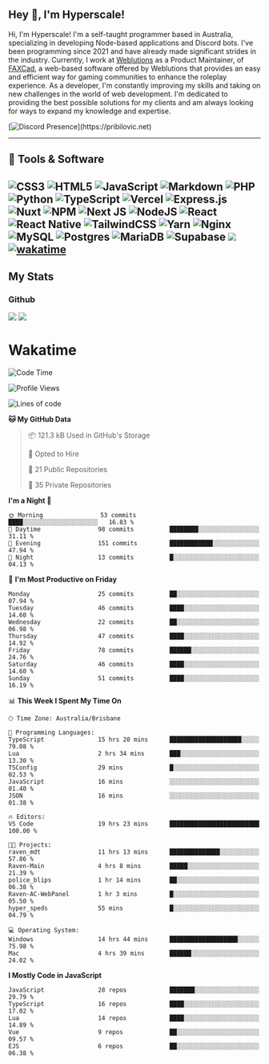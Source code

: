 ## Hey 👋, I'm Hyperscale!

Hi, I'm Hyperscale! I'm a self-taught programmer based in Australia, specializing in developing Node-based applications and Discord bots. I've been programming since 2021 and have already made significant strides in the industry. Currently, I work at [Weblutions](https://weblutions.com) as a Product Maintainer, of [FAXCad](https://weblutions.com/store/faxcad), a web-based software offered by Weblutions that provides an easy and efficient way for gaming communities to enhance the roleplay experience. As a developer, I'm constantly improving my skills and taking on new challenges in the world of web development. I'm dedicated to providing the best possible solutions for my clients and am always looking for ways to expand my knowledge and expertise.

[![Discord Presence](https://lanyard.cnrad.dev/api/906061699562475581?=idleMessage=:Just%Chillin%With%My%Kangaroo!)](https://pribilovic.net)

<p align="center">
<a href="https://github.com/Hyperscale1">
</a>
</p>

---
## 🔧 Tools & Software

![CSS3](https://img.shields.io/badge/css3-%231572B6.svg?style=for-the-badge&logo=css3&logoColor=white) ![HTML5](https://img.shields.io/badge/html5-%23E34F26.svg?style=for-the-badge&logo=html5&logoColor=white) ![JavaScript](https://img.shields.io/badge/javascript-%23323330.svg?style=for-the-badge&logo=javascript&logoColor=%23F7DF1E)  ![Markdown](https://img.shields.io/badge/markdown-%23000000.svg?style=for-the-badge&logo=markdown&logoColor=white) ![PHP](https://img.shields.io/badge/php-%23777BB4.svg?style=for-the-badge&logo=php&logoColor=white) ![Python](https://img.shields.io/badge/python-3670A0?style=for-the-badge&logo=python&logoColor=ffdd54) ![TypeScript](https://img.shields.io/badge/typescript-%23007ACC.svg?style=for-the-badge&logo=typescript&logoColor=white) ![Vercel](https://img.shields.io/badge/vercel-%23000000.svg?style=for-the-badge&logo=vercel&logoColor=white) ![Express.js](https://img.shields.io/badge/express.js-%23404d59.svg?style=for-the-badge&logo=express&logoColor=%2361DAFB) ![Nuxt](https://img.shields.io/badge/Nuxt-%23404d59.svg?style=for-the-badge&logo=nuxtdotjs&logoColor=%02dc82)  ![NPM](https://img.shields.io/badge/NPM-%23000000.svg?style=for-the-badge&logo=npm&logoColor=white) ![Next JS](https://img.shields.io/badge/Next-black?style=for-the-badge&logo=next.js&logoColor=white) ![NodeJS](https://img.shields.io/badge/node.js-6DA55F?style=for-the-badge&logo=node.js&logoColor=white) ![React](https://img.shields.io/badge/react-%2320232a.svg?style=for-the-badge&logo=react&logoColor=%2361DAFB) ![React Native](https://img.shields.io/badge/react_native-%2320232a.svg?style=for-the-badge&logo=react&logoColor=%2361DAFB) ![TailwindCSS](https://img.shields.io/badge/tailwindcss-%2338B2AC.svg?style=for-the-badge&logo=tailwind-css&logoColor=white) ![Yarn](https://img.shields.io/badge/yarn-%232C8EBB.svg?style=for-the-badge&logo=yarn&logoColor=white) ![Nginx](https://img.shields.io/badge/nginx-%23009639.svg?style=for-the-badge&logo=nginx&logoColor=white) ![MySQL](https://img.shields.io/badge/mysql-%2300f.svg?style=for-the-badge&logo=mysql&logoColor=white) ![Postgres](https://img.shields.io/badge/postgres-%23316192.svg?style=for-the-badge&logo=postgresql&logoColor=white) ![MariaDB](https://img.shields.io/badge/mariadb-%23316192.svg?style=for-the-badge&logo=mariadb&logoColor=white) ![Supabase](https://img.shields.io/badge/Supabase-3ECF8E?style=for-the-badge&logo=supabase&logoColor=white) ![](https://img.shields.io/badge/Ubuntu-E95420?style=for-the-badge&logo=ubuntu&logoColor=white) [![wakatime](https://wakatime.com/badge/user/6e098b16-30e8-493e-bf77-598fafbb912d.svg?style=for-the-badge)](https://wakatime.com/@6e098b16-30e8-493e-bf77-598fafbb912d) 
---
## My Stats

### Github
![](https://github-readme-stats.vercel.app/api?username=Hyperscale1&theme=blue-green)
![](https://github-readme-stats.vercel.app/api/top-langs/?username=Hyperscale1&theme=blue-green)

# Wakatime
<!--START_SECTION:waka-->
![Code Time](http://img.shields.io/badge/Code%20Time-912%20hrs%2025%20mins-blue)

![Profile Views](http://img.shields.io/badge/Profile%20Views-0-blue)

![Lines of code](https://img.shields.io/badge/From%20Hello%20World%20I%27ve%20Written-696.9%20thousand%20lines%20of%20code-blue)

**🐱 My GitHub Data** 

> 📦 121.3 kB Used in GitHub's Storage 
 > 
> 💼 Opted to Hire
 > 
> 📜 21 Public Repositories 
 > 
> 🔑 35 Private Repositories 
 > 
**I'm a Night 🦉** 

```text
🌞 Morning                53 commits          ████░░░░░░░░░░░░░░░░░░░░░   16.83 % 
🌆 Daytime                98 commits          ████████░░░░░░░░░░░░░░░░░   31.11 % 
🌃 Evening                151 commits         ████████████░░░░░░░░░░░░░   47.94 % 
🌙 Night                  13 commits          █░░░░░░░░░░░░░░░░░░░░░░░░   04.13 % 
```
📅 **I'm Most Productive on Friday** 

```text
Monday                   25 commits          ██░░░░░░░░░░░░░░░░░░░░░░░   07.94 % 
Tuesday                  46 commits          ████░░░░░░░░░░░░░░░░░░░░░   14.60 % 
Wednesday                22 commits          ██░░░░░░░░░░░░░░░░░░░░░░░   06.98 % 
Thursday                 47 commits          ████░░░░░░░░░░░░░░░░░░░░░   14.92 % 
Friday                   78 commits          ██████░░░░░░░░░░░░░░░░░░░   24.76 % 
Saturday                 46 commits          ████░░░░░░░░░░░░░░░░░░░░░   14.60 % 
Sunday                   51 commits          ████░░░░░░░░░░░░░░░░░░░░░   16.19 % 
```


📊 **This Week I Spent My Time On** 

```text
🕑︎ Time Zone: Australia/Brisbane

💬 Programming Languages: 
TypeScript               15 hrs 20 mins      ████████████████████░░░░░   79.08 % 
Lua                      2 hrs 34 mins       ███░░░░░░░░░░░░░░░░░░░░░░   13.30 % 
TSConfig                 29 mins             █░░░░░░░░░░░░░░░░░░░░░░░░   02.53 % 
JavaScript               16 mins             ░░░░░░░░░░░░░░░░░░░░░░░░░   01.40 % 
JSON                     16 mins             ░░░░░░░░░░░░░░░░░░░░░░░░░   01.38 % 

🔥 Editors: 
VS Code                  19 hrs 23 mins      █████████████████████████   100.00 % 

🐱‍💻 Projects: 
raven_mdt                11 hrs 13 mins      ██████████████░░░░░░░░░░░   57.86 % 
Raven-Main               4 hrs 8 mins        █████░░░░░░░░░░░░░░░░░░░░   21.39 % 
police_blips             1 hr 14 mins        ██░░░░░░░░░░░░░░░░░░░░░░░   06.38 % 
Raven-AC-WebPanel        1 hr 3 mins         █░░░░░░░░░░░░░░░░░░░░░░░░   05.50 % 
hyper_speds              55 mins             █░░░░░░░░░░░░░░░░░░░░░░░░   04.79 % 

💻 Operating System: 
Windows                  14 hrs 44 mins      ███████████████████░░░░░░   75.98 % 
Mac                      4 hrs 39 mins       ██████░░░░░░░░░░░░░░░░░░░   24.02 % 
```

**I Mostly Code in JavaScript** 

```text
JavaScript               28 repos            ███████░░░░░░░░░░░░░░░░░░   29.79 % 
TypeScript               16 repos            ████░░░░░░░░░░░░░░░░░░░░░   17.02 % 
Lua                      14 repos            ████░░░░░░░░░░░░░░░░░░░░░   14.89 % 
Vue                      9 repos             ██░░░░░░░░░░░░░░░░░░░░░░░   09.57 % 
EJS                      6 repos             ██░░░░░░░░░░░░░░░░░░░░░░░   06.38 % 
```




<!--END_SECTION:waka-->
